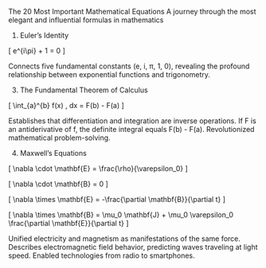 The 20 Most Important Mathematical Equations
A journey through the most elegant and influential formulas in mathematics

1. Euler’s Identity

\[ e^{i\pi} + 1 = 0 \]

Connects five fundamental constants (e, i, π, 1, 0), revealing the profound relationship between exponential functions and trigonometry.

3. The Fundamental Theorem of Calculus

\[ \int_{a}^{b} f(x) \, dx = F(b) - F(a) \]

Establishes that differentiation and integration are inverse operations. If F is an antiderivative of f, the definite integral equals F(b) - F(a). Revolutionized mathematical problem-solving.

4. Maxwell’s Equations

\[ \nabla \cdot \mathbf{E} = \frac{\rho}{\varepsilon_0} \]

\[ \nabla \cdot \mathbf{B} = 0 \]

\[ \nabla \times \mathbf{E} = -\frac{\partial \mathbf{B}}{\partial t} \]

\[ \nabla \times \mathbf{B} = \mu_0 \mathbf{J} + \mu_0 \varepsilon_0 \frac{\partial \mathbf{E}}{\partial t} \]

Unified electricity and magnetism as manifestations of the same force. Describes electromagnetic field behavior, predicting waves traveling at light speed. Enabled technologies from radio to smartphones.